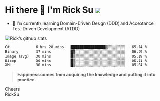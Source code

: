 # Hi there 👋 I'm Rick Su ![](https://komarev.com/ghpvc/?username=ricksu978)
<!--
**ricksu978/ricksu978** is a ✨ _special_ ✨ repository because its `README.md` (this file) appears on your GitHub profile.

Here are some ideas to get you started:

- 🔭 I’m currently working on ...
-->
- 🌱 I’m currently learning Domain-Driven Design (DDD) and Acceptance Test-Driven Development (ATDD)
<!--
- 👯 I’m looking to collaborate on ...
- 🤔 I’m looking for help with ...
- 💬 Ask me about ...
- 📫 How to reach me: ...
- 😄 Pronouns: ...
- ⚡ Fun fact: ...
-->
[![Rick's github stats](https://github-readme-stats.vercel.app/api?username=ricksu978&theme=dark)](https://github.com/ricksu978/ricksu978)

<!--START_SECTION:waka-->

```txt
C#            6 hrs 28 mins   ████████████████▒░░░░░░░░   65.14 %
Binary        37 mins         █▓░░░░░░░░░░░░░░░░░░░░░░░   06.29 %
Image (svg)   30 mins         █▒░░░░░░░░░░░░░░░░░░░░░░░   05.19 %
Bicep         30 mins         █▒░░░░░░░░░░░░░░░░░░░░░░░   05.11 %
XML           30 mins         █▒░░░░░░░░░░░░░░░░░░░░░░░   05.04 %
```

<!--END_SECTION:waka-->

> **Happiness comes from acquiring the knowledge and putting it into practice.**

Cheers  
RickSu 
